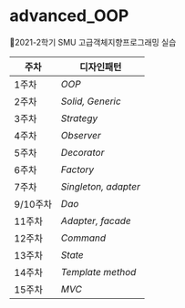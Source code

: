 # advanced_OOP
🍑2021-2학기 SMU 고급객체지향프로그래밍 실습

|주차|디자인패턴|
|---|---|
|1주차|*OOP*|
|2주차|*Solid, Generic*|
|3주차|*Strategy*|
|4주차|*Observer*|
|5주차|*Decorator*|
|6주차|*Factory*|
|7주차|*Singleton, adapter*|
|9/10주차|*Dao*|
|11주차|*Adapter, facade*|
|12주차|*Command*|
|13주차|*State*|
|14주차|*Template method*|
|15주차|*MVC*|




